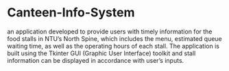 # Canteen-Info-System
an application developed to provide users with timely information for the food stalls in NTU’s North Spine, which includes the menu, estimated queue waiting time, as well as the operating hours of each stall. The application is built using the Tkinter GUI (Graphic User Interface) toolkit and stall information can be displayed in accordance with user’s inputs.
